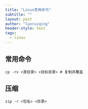 ```yaml
---
title: "Linux常用命令"
subtitle: ""
layout: post
author: "luoruiqing"
header-style: text
tags:
  - linux
---
```



## 常用命令
```shell
cp -rv <源目录> <目标目录> # 复制并覆盖
```

## 压缩
```
zip -r <包名> <目录>
```
